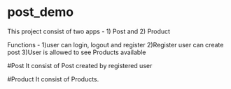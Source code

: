 
# post_demo
This project consist of two apps - 1) Post and  2) Product

Functions -
1)user can login, logout and register
2)Register user can create post
3)User is allowed to see Products available

#Post
It consist of Post created by registered user

#Product 
It consist of Products.
